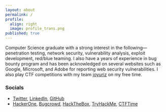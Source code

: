 ```yaml
---
layout: about
permalink: /
profile:
  align: right
  image: profile_trans.png
published: true
---
```


Computer Science graduate with a strong interest in the following— penetration testing, network security, vulnerability analysis, exploit development, red/blue teaming. I also have a years of experience in bug bounty program and has been acknowledged on several websites such as Google, Microsoft, and Adobe for reporting web security vulnerabilities. I also play CTF competitions with my team [joyuriz](https://ctftime.org/team/163844) on my free time.

### Socials

- [Twitter](https://twitter.com/jeroldcamacho), [LinkedIn](https://www.linkedin.com/in/jeroldcamacho/), [GitHub](https://github.com/jeroldcamacho)
- [HackerOne](https://hackerone.com/jcamacho), [Bugcrowd](https://bugcrowd.com/jeroldcamacho), [HackTheBox](https://app.hackthebox.com/profile/89243), [TryHackMe](https://tryhackme.com/p/jeroldcamachoss), [CTFTime](https://ctftime.org/user/49081)